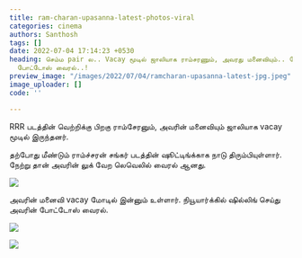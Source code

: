 ```yaml
---
title: ram-charan-upasanna-latest-photos-viral
categories: cinema
authors: Santhosh
tags: []
date: 2022-07-04 17:14:23 +0530
heading: செம்ம pair ல.. Vacay மூடில் ஜாலியாக ராம்சரணும், அவரது மனைவியும்.. லேட்டஸ்ட்
  போட்டோஸ் வைரல்..!
preview_image: "/images/2022/07/04/ramcharan-upasanna-latest-jpg.jpeg"
image_uploader: []
code: ''

---
```

RRR படத்தின் வெற்றிக்கு பிறகு ராம்சேரனும், அவரின் மனைவியும் ஜாலியாக vacay மூடில் இருந்தனர்.

தற்போது மீண்டும் ராம்ச்சரன் சங்கர் படத்தின் ஷூட்டிங்க்காக நாடு திரும்பியுள்ளார். நேற்று தான் அவரின் லுக் வேற லெவெலில் வைரல் ஆனது.

![](/images/2022/07/04/ram-charan-upasana-jpg.jpeg)

அவரின் மனைவி vacay மோடில் இன்னும் உள்ளார். நியூயார்க்கில் ஷில்லிங் செய்து அவரின் போட்டோஸ் வைரல்.

![](/images/2022/07/04/ram-charan-upasana-2-jpg.jpeg)

![](/images/2022/07/04/ram-charan-upasana-1-jpg.jpeg)
